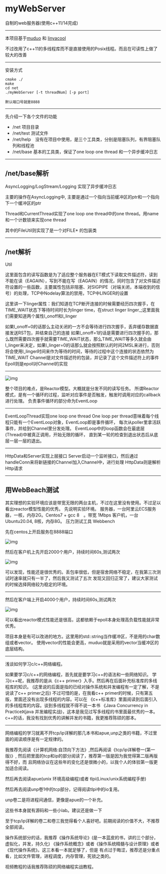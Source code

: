 # myWebServer
自制的web服务器(使用c++11/14完成)
***

本项目基于[muduo](https://github.com/chenshuo/muduo.git) 和 [linyacool](https://github.com/linyacool/WebServer.git)

不过改用了c++11的多线程库而不是直接使用的Posix线程。而且在可读性上做了较大的改善
***
安装方式
```
cmake ./
make
cd net
./myWebServer [-t threadNum] [-p port]

默认端口号就是8888
```
***

先介绍一下各个文件的功能

* /net       项目目录
* /net/test  测试文件
* /net/help　没有在项目中使用，是三个工具类，分别是阻塞队列，有界阻塞队列和线程池
* /net/base  基本的工具类，保证了one loop one thread 和一个异步缓冲日志

***
## /net/base解析

AsyncLogging/LogStream/Logging 实现了异步缓冲日志

主要的操作在AsyncLogging中, 主要是通过一个指向当前缓冲区的ptr和一个指向下一个缓冲区的ptr


Thread和CurrentThread实现了one loop one thread中的one thread。用name 和一个计数锁来实现one thread

其中的FileUtil则实现了是一个对FILE* 的包装类

***

## /net解析

Util

这里面包含的读写函数是为了适应整个服务器在ET模式下读取文件描述符，读到不能在读（EAGAIN），写到不能在写（EAGAIN）的情况，同时包含了对文件描述符设置的一些函数，主要属性包括非阻塞、对SIGPIPE（对端关闭，本端收到的信号）的处理，TCP中Nodelay算法的禁用，TCP中LINGER的设置

这里讲一下linger属性：我们知道在TCP断开连接的时候需要经历四次握手，在TIME_WAIT状态下等待时间时长为linger time，在struct linger linger_;这里面我们需要知道两个属性l_onoff和l_linger

如果l_onoff=0的话那么主动关闭的一方不会等待进行四次握手，丢弃缓存数据直接发送RST包，并结束自己的连接
如果l_onoff=1的话是需要进行四次握手的，那么既然需要四次握手就需要TIME_WAIT状态，那么TIME_WAIT等多久就会由l_linger来决定，如果l_linger=0的话那么就会按照默认的时间2MSL来进行，否则将会使用l_linger时间来作为等待的时间，等待的过程中这个连接的状态依然为TIME_WAIT
Channel是对文件描述符的包装，并记录了这个文件描述符上的事件
Epoll则是epoll对Channel的实现
***
![img](img/v2-56183677f2cb237e32d76d96a5701a21_b.jpg)

整个项目的难点，是Reactor模型。大概就是分发不同的读写任务。
所谓Reactor模式，是有一个循环的过程，监听对应事件是否触发，触发时调用对应的callback进行处理。
负责事件循环的部分命为EventLoop

***
EventLoopThread实现one loop one thread
One loop per thread意味着每个线程只能有一个EventLoop对象，EventLoop即是事件循环，
每次从poller里拿活跃事件，并给到Channel里分发处理。
EventLoop中的loop函数会在最底层(Thread)中被真正调用，开始无限的循环，
直到某一轮的检查到退出状态后从底层一层一层的退出。

***
HttpData和Server实现上层接口
Server启动一个监听接口，然后通过handleConn来将新链接的Channel加入Channel中，进行处理
HttpData则是解析Http请求
***

## 用WebBeach测试
其实理想的实验环境应该是带宽无限的两台主机，不过在这里没有使用。不过足以看出reactor模型性能的优秀。
先说明实验环境。
服务器，一台阿里云ECS服务器，一核，内存2G。Centos7 + gcc 8　。带宽 1Mbps
客户机，一台Ubuntu20.04, 8核，内存8G。
压力测试工具 Webbench

先在centos上开启服务在8888端口

![img](img/0ERQ86EH49@39XYES43QXYH.png)

然后在客户机上先开启2000个用户，持续时间60s,测试两次

![img](img/2020-11-20%2016-03-38屏幕截图.png)

可以发现，性能还是很优秀的。丢包率很低，但是宿舍网络不稳定，在我第三次测试时速率就只有一半了，然后我又测试了五次
发现又回归正常了，建议大家测试的时候选择网络较为稳定的环境。
***
然后在客户端上开启4000个用户，持续时间60s,测试两次

![img](img/2020-11-20%2016-12-56屏幕截图.png)

可以看出reactor模式性能还是很高，这都依赖于epoll本身处理高负载性能就非常优秀。

项目本身是有可以改进的地方。这里用的std::string当作缓冲区，不是用的char数组或者vector<char>。
使用vector<char>的性能会更高，muduo就是采用的vector<char>当缓冲区的底层结构。

***

浅谈如何学习c/c++网络编程。

如果要学习c/c++的网络编程，首先就是要学习c++的语法和一些网络知识。
学习c++呢，我推荐的是从《c++ primer》入手。然后再在后面补充标准库的多线程库的知识。
(这里说的后面是指的已经对操作系统和并发编程有一定了解，不是说读了c++ primer之后)
不过可惜的是，在我看c++ primer的时候，只有第五版，里面还没有出现多线程的内容。可以在
《c++标准库》里面阅读到后面引入的多线程库的内容。谈到多线程就不得不说一本书
《Java Concurrency in Practice》(java 并发编程实战)，这本是我见过写多线程的书里面最优秀的一本。
c++的话，我没有找到优秀的讲解并发的书籍，我更推荐陈硕的那本。

***

网络编程的学习就离不开tcp/ip详解的那几本书和apue,unp之类的书籍，不过里面的阅读顺序是有一定规律的。

我推荐先阅读《计算机网络:自顶向下方法》,然后再阅读《tcp/ip详解卷一(第一版)》,
然后把里面的tcp和ip的部分阅读了，推荐第一版是因为我觉得第二版再版得不好，而
且网络协议在这些年的变化还是很微小的，以我个人的体验第一版更加适合阅读。

然后再去阅读apue(unix 环境高级编程)或者 tlpi(Linux/unix系统编程手册)

然后再去阅读unp卷1中的tcp部分，记得阅读tlpi中的io复用。

unp卷二是将进程间通信，更像是apue的一个补充。

这些书本身就有源码和一些小lab。建议还是做一下

至于tcp/ip详解的卷二和卷三我觉得看个人喜好吧。前期阅读的价值不大，不推荐全部阅读。

操作系统部分的话，我推荐《操作系统导论》(是一本蓝皮的书，讲的三个部分，虚拟化，并发，持久化)
《操作系统概念》或者《操作系统精髓与设计原理》或者《现代操作系统》。这三本看一本就足够了，但是
有点过于晦涩，推荐还是分重点看，比如文件管理，进程调度，内存管理，死锁之类的。

视频教程的话我推荐陈硕的网络编程实战教程。


